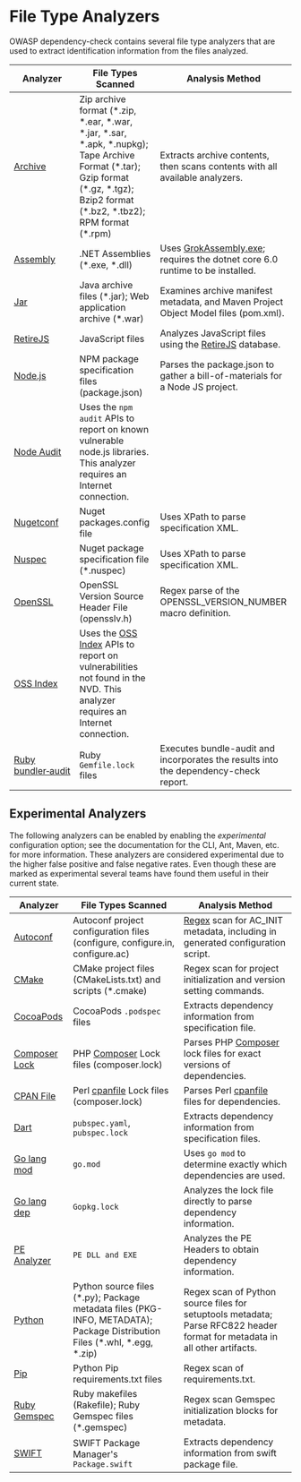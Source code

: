 File Type Analyzers
====================
OWASP dependency-check contains several file type analyzers that are used
to extract identification information from the files analyzed.

| Analyzer | File Types Scanned | Analysis Method |
| -------- | ------------------ | --------------- |
| [Archive](./archive-analyzer.html) | Zip archive format (\*.zip, \*.ear, \*.war, \*.jar, \*.sar, \*.apk, \*.nupkg); Tape Archive Format (\*.tar); Gzip format (\*.gz, \*.tgz); Bzip2 format (\*.bz2, \*.tbz2); RPM format (\*.rpm) | Extracts archive contents, then scans contents with all available analyzers. |
| [Assembly](./assembly-analyzer.html) | .NET Assemblies (\*.exe, \*.dll) | Uses [GrokAssembly.exe](https://github.com/colezlaw/GrokAssembly); requires the dotnet core 6.0 runtime to be installed. |
| [Jar](./jar-analyzer.html) | Java archive files (\*.jar); Web application archive (\*.war) | Examines archive manifest metadata, and Maven Project Object Model files (pom.xml). |
| [RetireJS](./retirejs-analyzer.html) | JavaScript files | Analyzes JavaScript files using the [RetireJS](https://github.com/RetireJS/retire.js) database. |
| [Node.js](./nodejs.html) | NPM package specification files (package.json) | Parses the package.json to gather a bill-of-materials for a Node JS project. |
| [Node Audit](./node-audit-analyzer.html) | Uses the `npm audit` APIs to report on known vulnerable node.js libraries. This analyzer requires an Internet connection. |
| [Nugetconf](./nugetconf-analyzer.html) | Nuget packages.config file | Uses XPath to parse specification XML. |
| [Nuspec](./nuspec-analyzer.html) | Nuget package specification file (\*.nuspec) | Uses XPath to parse specification XML. |
| [OpenSSL](./openssl.html) | OpenSSL Version Source Header File (opensslv.h) | Regex parse of the OPENSSL_VERSION_NUMBER macro definition. |
| [OSS Index](./oss-index-analyzer.html) | Uses the [OSS Index](https://ossindex.sonatype.org/) APIs to report on vulnerabilities not found in the NVD. This analyzer requires an Internet connection. |
| [Ruby bundler&#8209;audit](./bundle-audit.html) | Ruby `Gemfile.lock` files | Executes bundle-audit and incorporates the results into the dependency-check report. |

Experimental Analyzers
----------------------
The following analyzers can be enabled by enabling the _experimental_ configuration
option; see the documentation for the CLI, Ant, Maven, etc. for more information.
These analyzers are considered experimental due to the higher false positive and
false negative rates. Even though these are marked as experimental
several teams have found them useful in their current state.

| Analyzer | File Types Scanned | Analysis Method |
| -------- | ------------------ | --------------- |
| [Autoconf](./autoconf.html) | Autoconf project configuration files (configure, configure.in, configure.ac) | [Regex](https://en.wikipedia.org/wiki/Regular_expression) scan for AC_INIT metadata, including in generated configuration script. |
| [CMake](./cmake.html) | CMake project files (CMakeLists.txt) and scripts (\*.cmake) | Regex scan for project initialization and version setting commands. |
| [CocoaPods](./cocoapods.html) | CocoaPods `.podspec` files | Extracts dependency information from specification file. |
| [Composer Lock](./composer-lock.html) | PHP [Composer](http://getcomposer.org) Lock files (composer.lock) | Parses PHP [Composer](http://getcomposer.org) lock files for exact versions of dependencies. |
| [CPAN File](./cpanfile.html) | Perl [cpanfile](https://metacpan.org/pod/distribution/Module-CPANfile/lib/cpanfile.pod) Lock files (composer.lock) | Parses Perl [cpanfile](https://metacpan.org/pod/distribution/Module-CPANfile/lib/cpanfile.pod) files for dependencies. |
| [Dart](./dart.html) | `pubspec.yaml`, `pubspec.lock` | Extracts dependency information from specification files. |
| [Go lang mod](./golang-mod.html) | `go.mod`| Uses `go mod` to determine exactly which dependencies are used. |
| [Go lang dep](./golang-dep.html) | `Gopkg.lock` | Analyzes the lock file directly to parse dependency information. |
| [PE Analyzer](./pe-analyzer.html) | `PE DLL and EXE` | Analyzes the PE Headers to obtain dependency information. |
| [Python](./python.html) | Python source files (\*.py); Package metadata files (PKG-INFO, METADATA); Package Distribution Files (\*.whl, \*.egg, \*.zip) | Regex scan of Python source files for setuptools metadata; Parse RFC822 header format for metadata in all other artifacts. |
| [Pip](./pip.html) | Python Pip requirements.txt files | Regex scan of requirements.txt. |
| [Ruby Gemspec](./ruby-gemspec.html) | Ruby makefiles (Rakefile); Ruby Gemspec files (\*.gemspec) | Regex scan Gemspec initialization blocks for metadata. |
| [SWIFT](./swift.html) | SWIFT Package Manager's `Package.swift` | Extracts dependency information from swift package file. |
